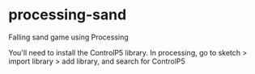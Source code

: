 processing-sand
===============

Falling sand game using Processing

You'll need to install the ControlP5 library.  In processing, go to sketch > import library > add library, and search for ControlP5